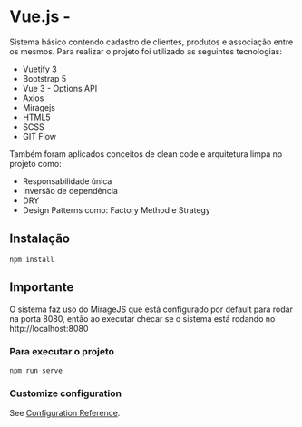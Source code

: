 # Vue.js -

Sistema básico contendo cadastro de clientes, produtos e associação entre os mesmos.
Para realizar o projeto foi utilizado as seguintes tecnologias:
- Vuetify 3
- Bootstrap 5
- Vue 3 - Options API
- Axios
- Miragejs
- HTML5
- SCSS
- GIT Flow

Também foram aplicados conceitos de clean code e arquitetura limpa no projeto como:

- Responsabilidade única
- Inversão de dependência
- DRY
- Design Patterns como: Factory Method e Strategy


## Instalação
```
npm install
```

## Importante
O sistema faz uso do MirageJS que está configurado por default para rodar na porta 8080, 
então ao executar checar se o sistema está rodando no http://localhost:8080

### Para executar o projeto
```
npm run serve
```


### Customize configuration
See [Configuration Reference](https://cli.vuejs.org/config/).
